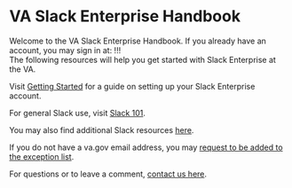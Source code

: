 # VA Slack Enterprise Handbook

Welcome to the VA Slack Enterprise Handbook. If you already have an account, you may sign in at: !!!  
The following resources will help you get started with Slack Enterprise at the VA.

Visit [Getting Started](pages/getting-started) for a guide on setting up your Slack Enterprise account.

For general Slack use, visit [Slack 101](pages/slack-101).

You may also find additional Slack resources [here](pages/resources).

If you do not have a va.gov email address, you may [request to be added to the exception list](pages/exception).

For questions or to leave a comment, [contact us here](pages/contact).
